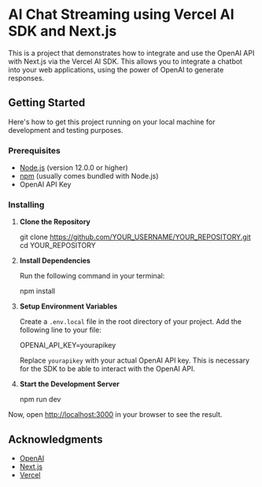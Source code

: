 # AI Chat Streaming using Vercel AI SDK and Next.js

This is a project that demonstrates how to integrate and use the OpenAI API with Next.js via the Vercel AI SDK. This allows you to integrate a chatbot into your web applications, using the power of OpenAI to generate responses.

## Getting Started

Here's how to get this project running on your local machine for development and testing purposes.

### Prerequisites

- [Node.js](https://nodejs.org/en/) (version 12.0.0 or higher)
- [npm](https://www.npmjs.com/) (usually comes bundled with Node.js)
- OpenAI API Key

### Installing

1. **Clone the Repository**

    git clone https://github.com/YOUR_USERNAME/YOUR_REPOSITORY.git
    cd YOUR_REPOSITORY

2. **Install Dependencies**

    Run the following command in your terminal:
    
    npm install

3. **Setup Environment Variables**

    Create a `.env.local` file in the root directory of your project. Add the following line to your file:

    OPENAI_API_KEY=yourapikey
    
    Replace `yourapikey` with your actual OpenAI API key. This is necessary for the SDK to be able to interact with the OpenAI API.

4. **Start the Development Server**


    npm run dev


Now, open [http://localhost:3000](http://localhost:3000) in your browser to see the result.


## Acknowledgments

- [OpenAI](https://openai.com/)
- [Next.js](https://nextjs.org/)
- [Vercel](https://vercel.com/)
